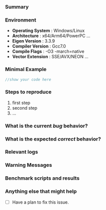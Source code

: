 <!--
Please read this!

Before opening a new issue, make sure to search for keywords in the issues
filtered by "bug::confirmed" or "bug::unconfirmed" and "bugzilla" label:

- https://gitlab.com/libeigen/eigen/-/issues?scope=all&utf8=%E2%9C%93&state=opened&label_name[]=bug%3A%3Aconfirmed
- https://gitlab.com/libeigen/eigen/-/issues?scope=all&utf8=%E2%9C%93&state=opened&label_name[]=bug%3A%3Aunconfirmed
- https://gitlab.com/libeigen/eigen/-/issues?scope=all&utf8=%E2%9C%93&state=opened&label_name[]=bugzilla

and verify the issue you're about to submit isn't a duplicate. -->

### Summary

<!-- Summarize the bug encountered concisely. -->

### Environment

<!-- Please provide your development environment here -->

- **Operating System** : Windows/Linux
- **Architecture** : x64/Arm64/PowerPC ...
- **Eigen Version** : 3.3.9
- **Compiler Version** : Gcc7.0
- **Compile Flags** : -O3 -march=native
- **Vector Extension** : SSE/AVX/NEON ...

### Minimal Example

<!-- If possible, please create a minimal example here that exhibits the problematic behavior.
You can also link to [godbolt](https://godbolt.org). But please note that you need to click 
the "Share" button in the top right-hand corner of the godbolt page where you reproduce the sample 
code to get the share link instead of in your browser address bar. 

You can read [the guidelines on stackoverflow](https://stackoverflow.com/help/minimal-reproducible-example)
on how to create a good minimal example. -->

```cpp
//show your code here
```

### Steps to reproduce

<!-- Describe how one can reproduce the issue - this is very important. Please use an ordered list. -->

1. first step
2. second step
3. ...

### What is the current *bug* behavior?

<!-- Describe what actually happens. -->

### What is the expected *correct* behavior?

<!-- Describe what you should see instead. -->

### Relevant logs

<!-- Add relevant code snippets or program output within blocks marked by " ``` " -->

<!-- OPTIONAL: remove this section if you are not reporting a compilation warning issue.-->

### Warning Messages

<!-- Show us the warning messages you got! -->

<!-- OPTIONAL: remove this section if you are not reporting a performance issue. -->

### Benchmark scripts and results

<!-- Please share any benchmark scripts - either standalone, or using [Google Benchmark](https://github.com/google/benchmark). -->

### Anything else that might help

<!-- It will be better to provide us more information to help narrow down the cause. 
Including but not limited to the following: 
- lines of code that might help us diagnose the problem. 
- potential ways to address the issue.
- last known working/first broken version (release number or commit hash). --> 

- [ ] Have a plan to fix this issue.
